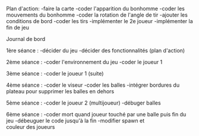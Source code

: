 Plan d'action:
-faire la carte
-coder l'apparition du bonhomme
-coder les mouvements du bonhomme
  -coder la rotation de l'angle de tir
  -ajouter les conditions de bord
-coder les tirs
-implémenter le 2e joueur
-implémenter la fin de jeu

Journal de bord

1ère séance : 
  -décider du jeu
  -décider des fonctionnalités (plan d'action) 

2ème séance :
  -coder l'environnement du jeu
  -coder le joueur 1

3ème séance :
  -coder le joueur 1 (suite)

4ème séance :
  -coder le viseur 
  -coder les balles 
  -intégrer bordures du plateau pour supprimer les balles en dehors

5ème séance :
  -coder le joueur 2 (multijoueur)
  -débuger balles

6ème séance :
  -coder mort quand joueur touché par une balle puis fin du jeu
  -débeuguer le code jusqu'à la fin
  -modifier spawn et couleur des joueurs
